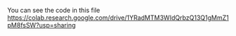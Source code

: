 You can see the code in this file
https://colab.research.google.com/drive/1YRadMTM3WIdQrbzQ13Q1gMmZ1pM8fsSW?usp=sharing
